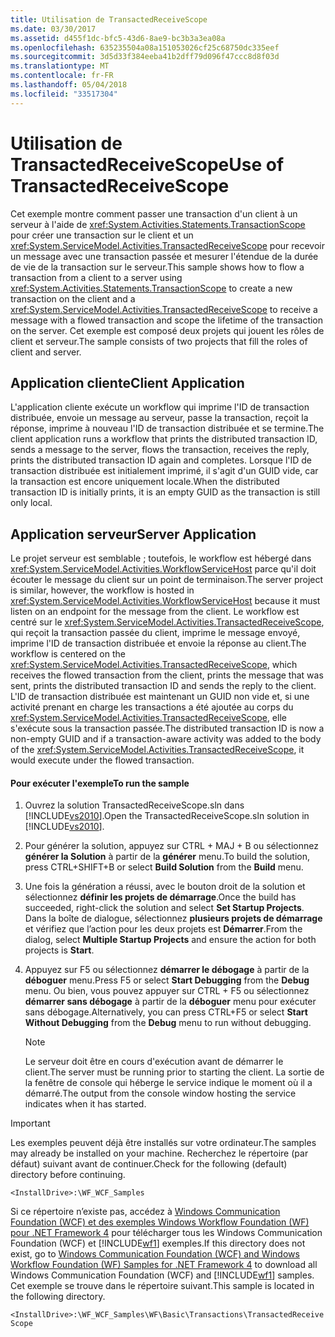 ```yaml
---
title: Utilisation de TransactedReceiveScope
ms.date: 03/30/2017
ms.assetid: d455f1dc-bfc5-43d6-8ae9-bc3b3a3ea08a
ms.openlocfilehash: 635235504a08a151053026cf25c68750dc335eef
ms.sourcegitcommit: 3d5d33f384eeba41b2dff79d096f47ccc8d8f03d
ms.translationtype: MT
ms.contentlocale: fr-FR
ms.lasthandoff: 05/04/2018
ms.locfileid: "33517304"
---
```

# <a name="use-of-transactedreceivescope"></a><span data-ttu-id="e715f-102">Utilisation de TransactedReceiveScope</span><span class="sxs-lookup"><span data-stu-id="e715f-102">Use of TransactedReceiveScope</span></span>
<span data-ttu-id="e715f-103">Cet exemple montre comment passer une transaction d'un client à un serveur à l'aide de <xref:System.Activities.Statements.TransactionScope> pour créer une transaction sur le client et un <xref:System.ServiceModel.Activities.TransactedReceiveScope> pour recevoir un message avec une transaction passée et mesurer l'étendue de la durée de vie de la transaction sur le serveur.</span><span class="sxs-lookup"><span data-stu-id="e715f-103">This sample shows how to flow a transaction from a client to a server using <xref:System.Activities.Statements.TransactionScope> to create a new transaction on the client and a <xref:System.ServiceModel.Activities.TransactedReceiveScope> to receive a message with a flowed transaction and scope the lifetime of the transaction on the server.</span></span> <span data-ttu-id="e715f-104">Cet exemple est composé deux projets qui jouent les rôles de client et serveur.</span><span class="sxs-lookup"><span data-stu-id="e715f-104">The sample consists of two projects that fill the roles of client and server.</span></span>  
  
## <a name="client-application"></a><span data-ttu-id="e715f-105">Application cliente</span><span class="sxs-lookup"><span data-stu-id="e715f-105">Client Application</span></span>  
 <span data-ttu-id="e715f-106">L'application cliente exécute un workflow qui imprime l'ID de transaction distribuée, envoie un message au serveur, passe la transaction, reçoit la réponse, imprime à nouveau l'ID de transaction distribuée et se termine.</span><span class="sxs-lookup"><span data-stu-id="e715f-106">The client application runs a workflow that prints the distributed transaction ID, sends a message to the server, flows the transaction, receives the reply, prints the distributed transaction ID again and completes.</span></span> <span data-ttu-id="e715f-107">Lorsque l'ID de transaction distribuée est initialement imprimé, il s'agit d'un GUID vide, car la transaction est encore uniquement locale.</span><span class="sxs-lookup"><span data-stu-id="e715f-107">When the distributed transaction ID is initially prints, it is an empty GUID as the transaction is still only local.</span></span>  
  
## <a name="server-application"></a><span data-ttu-id="e715f-108">Application serveur</span><span class="sxs-lookup"><span data-stu-id="e715f-108">Server Application</span></span>  
 <span data-ttu-id="e715f-109">Le projet serveur est semblable ; toutefois, le workflow est hébergé dans <xref:System.ServiceModel.Activities.WorkflowServiceHost> parce qu'il doit écouter le message du client sur un point de terminaison.</span><span class="sxs-lookup"><span data-stu-id="e715f-109">The server project is similar, however, the workflow is hosted in <xref:System.ServiceModel.Activities.WorkflowServiceHost> because it must listen on an endpoint for the message from the client.</span></span> <span data-ttu-id="e715f-110">Le workflow est centré sur le <xref:System.ServiceModel.Activities.TransactedReceiveScope>, qui reçoit la transaction passée du client, imprime le message envoyé, imprime l'ID de transaction distribuée et envoie la réponse au client.</span><span class="sxs-lookup"><span data-stu-id="e715f-110">The workflow is centered on the <xref:System.ServiceModel.Activities.TransactedReceiveScope>, which receives the flowed transaction from the client, prints the message that was sent, prints the distributed transaction ID and sends the reply to the client.</span></span> <span data-ttu-id="e715f-111">L'ID de transaction distribuée est maintenant un GUID non vide et, si une activité prenant en charge les transactions a été ajoutée au corps du <xref:System.ServiceModel.Activities.TransactedReceiveScope>, elle s'exécute sous la transaction passée.</span><span class="sxs-lookup"><span data-stu-id="e715f-111">The distributed transaction ID is now a non-empty GUID and if a transaction-aware activity was added to the body of the <xref:System.ServiceModel.Activities.TransactedReceiveScope>, it would execute under the flowed transaction.</span></span>  
  
#### <a name="to-run-the-sample"></a><span data-ttu-id="e715f-112">Pour exécuter l'exemple</span><span class="sxs-lookup"><span data-stu-id="e715f-112">To run the sample</span></span>  
  
1.  <span data-ttu-id="e715f-113">Ouvrez la solution TransactedReceiveScope.sln dans [!INCLUDE[vs2010](../../../../includes/vs2010-md.md)].</span><span class="sxs-lookup"><span data-stu-id="e715f-113">Open the TransactedReceiveScope.sln solution in [!INCLUDE[vs2010](../../../../includes/vs2010-md.md)].</span></span>  
  
2.  <span data-ttu-id="e715f-114">Pour générer la solution, appuyez sur CTRL + MAJ + B ou sélectionnez **générer la Solution** à partir de la **générer** menu.</span><span class="sxs-lookup"><span data-stu-id="e715f-114">To build the solution, press CTRL+SHIFT+B or select **Build Solution** from the **Build** menu.</span></span>  
  
3.  <span data-ttu-id="e715f-115">Une fois la génération a réussi, avec le bouton droit de la solution et sélectionnez **définir les projets de démarrage**.</span><span class="sxs-lookup"><span data-stu-id="e715f-115">Once the build has succeeded, right-click the solution and select **Set Startup Projects**.</span></span> <span data-ttu-id="e715f-116">Dans la boîte de dialogue, sélectionnez **plusieurs projets de démarrage** et vérifiez que l’action pour les deux projets est **Démarrer**.</span><span class="sxs-lookup"><span data-stu-id="e715f-116">From the dialog, select **Multiple Startup Projects** and ensure the action for both projects is **Start**.</span></span>  
  
4.  <span data-ttu-id="e715f-117">Appuyez sur F5 ou sélectionnez **démarrer le débogage** à partir de la **déboguer** menu.</span><span class="sxs-lookup"><span data-stu-id="e715f-117">Press F5 or select **Start Debugging** from the **Debug** menu.</span></span> <span data-ttu-id="e715f-118">Ou bien, vous pouvez appuyer sur CTRL + F5 ou sélectionnez **démarrer sans débogage** à partir de la **déboguer** menu pour exécuter sans débogage.</span><span class="sxs-lookup"><span data-stu-id="e715f-118">Alternatively, you can press CTRL+F5 or select **Start Without Debugging** from the **Debug** menu to run without debugging.</span></span>  
  
    > [!NOTE]
    >  <span data-ttu-id="e715f-119">Le serveur doit être en cours d'exécution avant de démarrer le client.</span><span class="sxs-lookup"><span data-stu-id="e715f-119">The server must be running prior to starting the client.</span></span> <span data-ttu-id="e715f-120">La sortie de la fenêtre de console qui héberge le service indique le moment où il a démarré.</span><span class="sxs-lookup"><span data-stu-id="e715f-120">The output from the console window hosting the service indicates when it has started.</span></span>  
  
> [!IMPORTANT]
>  <span data-ttu-id="e715f-121">Les exemples peuvent déjà être installés sur votre ordinateur.</span><span class="sxs-lookup"><span data-stu-id="e715f-121">The samples may already be installed on your machine.</span></span> <span data-ttu-id="e715f-122">Recherchez le répertoire (par défaut) suivant avant de continuer.</span><span class="sxs-lookup"><span data-stu-id="e715f-122">Check for the following (default) directory before continuing.</span></span>  
>   
>  `<InstallDrive>:\WF_WCF_Samples`  
>   
>  <span data-ttu-id="e715f-123">Si ce répertoire n’existe pas, accédez à [Windows Communication Foundation (WCF) et des exemples Windows Workflow Foundation (WF) pour .NET Framework 4](http://go.microsoft.com/fwlink/?LinkId=150780) pour télécharger tous les Windows Communication Foundation (WCF) et [!INCLUDE[wf1](../../../../includes/wf1-md.md)] exemples.</span><span class="sxs-lookup"><span data-stu-id="e715f-123">If this directory does not exist, go to [Windows Communication Foundation (WCF) and Windows Workflow Foundation (WF) Samples for .NET Framework 4](http://go.microsoft.com/fwlink/?LinkId=150780) to download all Windows Communication Foundation (WCF) and [!INCLUDE[wf1](../../../../includes/wf1-md.md)] samples.</span></span> <span data-ttu-id="e715f-124">Cet exemple se trouve dans le répertoire suivant.</span><span class="sxs-lookup"><span data-stu-id="e715f-124">This sample is located in the following directory.</span></span>  
>   
>  `<InstallDrive>:\WF_WCF_Samples\WF\Basic\Transactions\TransactedReceiveScope`